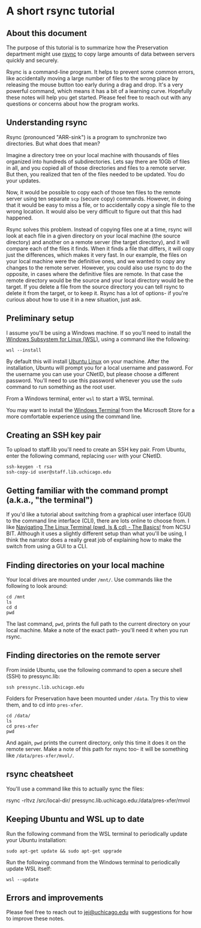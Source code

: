# A short rsync tutorial

## About this document

The purpose of this tutorial is to summarize how the Preservation department might use [rsync](https://en.wikipedia.org/wiki/Rsync) to copy large amounts of data between servers quickly and securely.

Rsync is a command-line program. It helps to prevent some common errors, like accidentally moving a large number of files to the wrong place by releasing the mouse button too early during a drag and drop. It's a very powerful command, which means it has a bit of a learning curve. Hopefully these notes will help you get started. Please feel free to reach out with any questions or concerns about how the program works. 

## Understanding rsync

Rsync (pronounced "ARR-sink") is a program to synchronize two directories. But what does that mean?

Imagine a directory tree on your local machine with thousands of files organized into hundreds of subdirectories. Lets say there are 10Gb of files in all, and you copied all of those directories and files to a remote server. But then, you realized that ten of the files needed to be updated. You do your updates. 

Now, it would be possible to copy each of those ten files to the remote server using ten separate `scp` (secure copy) commands. However, in doing that it would be easy to miss a file, or to accidentally copy a single file to the wrong location. It would also be very difficult to figure out that this had happened. 

Rsync solves this problem. Instead of copying files one at a time, rsync will look at each file in a given directory  on your local machine (the source directory) and another on a remote server (the target directory), and it will compare each of the files it finds. When it finds a file that differs, it will copy just the differences, which makes it very fast. In our example, the files on your local machine were the definitive ones, and we wanted to copy any changes to the remote server. However, you could also use rsync to do the opposite, in cases where the definitive files are remote. In that case the remote directory would be the source and your local directory would be the target. If you delete a file from the source directory you can tell rsync to delete it from the target, or to keep it. Rsync has a lot of options- if you're curious about how to use it in a new situation, just ask.

## Preliminary setup

I assume you'll be using a Windows machine. If so you'll need to install the [Windows Subsystem for Linux (WSL)](https://en.wikipedia.org/wiki/Windows_Subsystem_for_Linux), using a command like the following:

```console
wsl --install
```

By default this will install [Ubuntu Linux](https://ubuntu.com/) on your machine. After the installation, Ubuntu will prompt you for a local username and password. For the username you can use your CNetID, but please choose a different password. You'll need to use this password whenever you use the `sudo` command to run something as the root user. 

From a Windows terminal, enter `wsl` to start a WSL terminal. 

You may want to install the [Windows Terminal](https://apps.microsoft.com/store/detail/windows-terminal/9N0DX20HK701?hl=en-us&gl=us) from the Microsoft Store for a more comfortable experience using the command line. 

## Creating an SSH key pair

To upload to staff.lib you'll need to create an SSH key pair. From Ubuntu, enter the following command, replacing `user` with your CNetID. 

```console
ssh-keygen -t rsa
ssh-copy-id user@staff.lib.uchicago.edu
```

## Getting familiar with the command prompt (a.k.a., "the terminal")

If you'd like a tutorial about switching from a graphical user interface (GUI) to the command line interface (CLI), there are lots online to choose from. I like [Navigating The Linux Terminal (pwd, ls & cd) - The Basics!](https://www.youtube.com/watch?v=P0KeDt-GuEI) from NCSU BIT. Although it uses a slightly different setup than what you'll be using, I think the narrator does a really great job of explaining how to make the switch from using a GUI to a CLI.

## Finding directories on your local machine

Your local drives are mounted under `/mnt/`. Use commands like the following to look around:

```console
cd /mnt
ls
cd d
pwd
```

The last command, `pwd`, prints the full path to the current directory on your local machine. Make a note of the exact path- you'll need it when you run rsync. 

## Finding directories on the remote server

From inside Ubuntu, use the following command to open a secure shell (SSH) to pressync.lib:

```console
ssh pressync.lib.uchicago.edu
```

Folders for Preservation have been mounted under `/data`. Try this to view them, and to cd into `pres-xfer`.

```console
cd /data/
ls
cd pres-xfer
pwd
```

And again, `pwd` prints the current directory, only this time it does it on the remote server. Make a note of this path for rsync too- it will be something like `/data/pres-xfer/mvol/`.

## rsync cheatsheet

You'll use a command like this to actually sync the files:

rsync -rltvz /src/local-dir/ pressync.lib.uchicago.edu:/data/pres-xfer/mvol

## Keeping Ubuntu and WSL up to date

Run the following command from the WSL terminal to periodically update your Ubuntu installation:

```console
sudo apt-get update && sudo apt-get upgrade
```

Run the following command from the Windows terminal to periodically update WSL itself:

```console
wsl --update
```

## Errors and improvements

Please feel free to reach out to jej@uchicago.edu with suggestions for how to improve these notes. 
